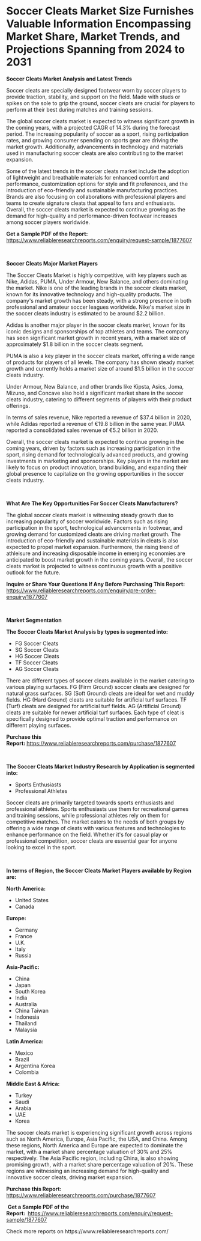<p><h1>Soccer Cleats Market Size Furnishes Valuable Information Encompassing Market Share, Market Trends, and Projections Spanning from 2024 to 2031</h1></p><p><strong>Soccer Cleats Market Analysis and Latest Trends</strong></p>
<p><p>Soccer cleats are specially designed footwear worn by soccer players to provide traction, stability, and support on the field. Made with studs or spikes on the sole to grip the ground, soccer cleats are crucial for players to perform at their best during matches and training sessions.</p><p>The global soccer cleats market is expected to witness significant growth in the coming years, with a projected CAGR of 14.3% during the forecast period. The increasing popularity of soccer as a sport, rising participation rates, and growing consumer spending on sports gear are driving the market growth. Additionally, advancements in technology and materials used in manufacturing soccer cleats are also contributing to the market expansion.</p><p>Some of the latest trends in the soccer cleats market include the adoption of lightweight and breathable materials for enhanced comfort and performance, customization options for style and fit preferences, and the introduction of eco-friendly and sustainable manufacturing practices. Brands are also focusing on collaborations with professional players and teams to create signature cleats that appeal to fans and enthusiasts. Overall, the soccer cleats market is expected to continue growing as the demand for high-quality and performance-driven footwear increases among soccer players worldwide.</p></p>
<p><strong>Get a Sample PDF of the Report:&nbsp;</strong> <a href="https://www.reliableresearchreports.com/enquiry/request-sample/1877607">https://www.reliableresearchreports.com/enquiry/request-sample/1877607</a></p>
<p>&nbsp;</p>
<p><strong>Soccer Cleats Major Market Players</strong></p>
<p><p>The Soccer Cleats Market is highly competitive, with key players such as Nike, Adidas, PUMA, Under Armour, New Balance, and others dominating the market. Nike is one of the leading brands in the soccer cleats market, known for its innovative technology and high-quality products. The company's market growth has been steady, with a strong presence in both professional and amateur soccer leagues worldwide. Nike's market size in the soccer cleats industry is estimated to be around $2.2 billion.</p><p>Adidas is another major player in the soccer cleats market, known for its iconic designs and sponsorships of top athletes and teams. The company has seen significant market growth in recent years, with a market size of approximately $1.8 billion in the soccer cleats segment.</p><p>PUMA is also a key player in the soccer cleats market, offering a wide range of products for players of all levels. The company has shown steady market growth and currently holds a market size of around $1.5 billion in the soccer cleats industry.</p><p>Under Armour, New Balance, and other brands like Kipsta, Asics, Joma, Mizuno, and Concave also hold a significant market share in the soccer cleats industry, catering to different segments of players with their product offerings.</p><p>In terms of sales revenue, Nike reported a revenue of $37.4 billion in 2020, while Adidas reported a revenue of €19.8 billion in the same year. PUMA reported a consolidated sales revenue of €5.2 billion in 2020.</p><p>Overall, the soccer cleats market is expected to continue growing in the coming years, driven by factors such as increasing participation in the sport, rising demand for technologically advanced products, and growing investments in marketing and sponsorships. Key players in the market are likely to focus on product innovation, brand building, and expanding their global presence to capitalize on the growing opportunities in the soccer cleats industry.</p></p>
<p>&nbsp;</p>
<p><strong>What Are The Key Opportunities For Soccer Cleats Manufacturers?</strong></p>
<p><p>The global soccer cleats market is witnessing steady growth due to increasing popularity of soccer worldwide. Factors such as rising participation in the sport, technological advancements in footwear, and growing demand for customized cleats are driving market growth. The introduction of eco-friendly and sustainable materials in cleats is also expected to propel market expansion. Furthermore, the rising trend of athleisure and increasing disposable income in emerging economies are anticipated to boost market growth in the coming years. Overall, the soccer cleats market is projected to witness continuous growth with a positive outlook for the future.</p></p>
<p><strong>Inquire or Share Your Questions If Any Before Purchasing This Report:</strong> <a href="https://www.reliableresearchreports.com/enquiry/pre-order-enquiry/1877607">https://www.reliableresearchreports.com/enquiry/pre-order-enquiry/1877607</a></p>
<p>&nbsp;</p>
<p><strong>Market Segmentation</strong></p>
<p><strong>The Soccer Cleats Market Analysis by types is segmented into:</strong></p>
<p><ul><li>FG Soccer Cleats</li><li>SG Soccer Cleats</li><li>HG Soccer Cleats</li><li>TF Soccer Cleats</li><li>AG Soccer Cleats</li></ul></p>
<p><p>There are different types of soccer cleats available in the market catering to various playing surfaces. FG (Firm Ground) soccer cleats are designed for natural grass surfaces. SG (Soft Ground) cleats are ideal for wet and muddy fields. HG (Hard Ground) cleats are suitable for artificial turf surfaces. TF (Turf) cleats are designed for artificial turf fields. AG (Artificial Ground) cleats are suitable for newer artificial turf surfaces. Each type of cleat is specifically designed to provide optimal traction and performance on different playing surfaces.</p></p>
<p><strong>Purchase this Report:&nbsp;</strong><a href="https://www.reliableresearchreports.com/purchase/1877607">https://www.reliableresearchreports.com/purchase/1877607</a></p>
<p>&nbsp;</p>
<p><strong>The Soccer Cleats Market Industry Research by Application is segmented into:</strong></p>
<p><ul><li>Sports Enthusiasts</li><li>Professional Athletes</li></ul></p>
<p><p>Soccer cleats are primarily targeted towards sports enthusiasts and professional athletes. Sports enthusiasts use them for recreational games and training sessions, while professional athletes rely on them for competitive matches. The market caters to the needs of both groups by offering a wide range of cleats with various features and technologies to enhance performance on the field. Whether it's for casual play or professional competition, soccer cleats are essential gear for anyone looking to excel in the sport.</p></p>
<p>&nbsp;</p>
<p><strong>In terms of Region, the Soccer Cleats Market Players available by Region are:</strong></p>
<p>
    <p> <strong> North America: </strong>
        <ul>
            <li>United States</li>
            <li>Canada</li>
        </ul>
        </p> 
    <p> <strong> Europe: </strong>
        <ul>
            <li>Germany</li>
            <li>France</li>
            <li>U.K.</li>
            <li>Italy</li>
            <li>Russia</li>
        </ul>
        </p> 
    <p> <strong> Asia-Pacific: </strong>
        <ul>
            <li>China</li>
            <li>Japan</li>
            <li>South Korea</li>
            <li>India</li>
            <li>Australia</li>
            <li>China Taiwan</li>
            <li>Indonesia</li>
            <li>Thailand</li>
            <li>Malaysia</li>
        </ul>
        </p> 
    <p> <strong> Latin America: </strong>
        <ul>
            <li>Mexico</li>
            <li>Brazil</li>
            <li>Argentina Korea</li>
            <li>Colombia</li>
        </ul>
        </p> 
    <p> <strong> Middle East & Africa: </strong>
        <ul>
            <li>Turkey</li>
            <li>Saudi</li>
            <li>Arabia</li>
            <li>UAE</li>
            <li>Korea</li>
        </ul>
    </p>
    </p>
<p><p>The soccer cleats market is experiencing significant growth across regions such as North America, Europe, Asia Pacific, the USA, and China. Among these regions, North America and Europe are expected to dominate the market, with a market share percentage valuation of 30% and 25% respectively. The Asia Pacific region, including China, is also showing promising growth, with a market share percentage valuation of 20%. These regions are witnessing an increasing demand for high-quality and innovative soccer cleats, driving market expansion.</p></p>
<p><strong>Purchase this Report: </strong><a href="https://www.reliableresearchreports.com/purchase/1877607">https://www.reliableresearchreports.com/purchase/1877607</a></p>
<p>&nbsp;<strong>Get a Sample PDF of the Report:&nbsp;&nbsp;</strong><a href="https://www.reliableresearchreports.com/enquiry/request-sample/1877607">https://www.reliableresearchreports.com/enquiry/request-sample/1877607</a></p>
<p><strong></strong></p>
<p>Check more reports on https://www.reliableresearchreports.com/</p>